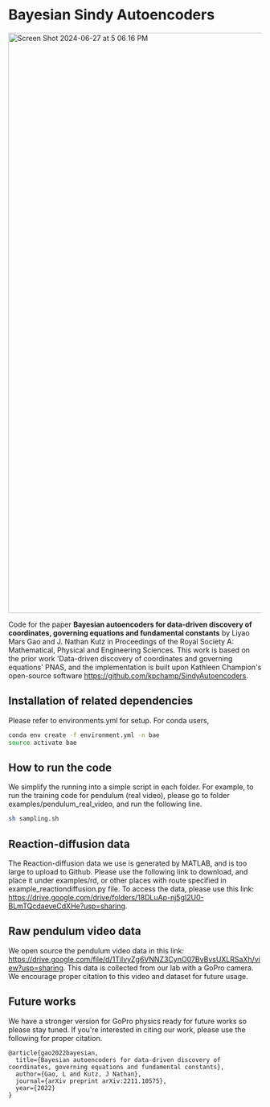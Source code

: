 # Bayesian Sindy Autoencoders

<img width="1154" alt="Screen Shot 2024-06-27 at 5 06 16 PM" src="https://github.com/gaoliyao/BayesianSindyAutoencoder/assets/14102784/eb57cf68-c943-401a-81c7-fcd4cccfb965">


Code for the paper **Bayesian autoencoders for data-driven discovery of coordinates, governing equations and fundamental constants** by Liyao Mars Gao and J. Nathan Kutz in Proceedings of the Royal Society A: Mathematical, Physical and Engineering Sciences. This work is based on the prior work 'Data-driven discovery of coordinates and governing equations' PNAS, and the implementation is built upon Kathleen Champion's open-source software https://github.com/kpchamp/SindyAutoencoders. 

## Installation of related dependencies

Please refer to environments.yml for setup. For conda users, 

```bash
conda env create -f environment.yml -n bae
source activate bae
```

## How to run the code

We simplify the running into a simple script in each folder. For example, to run the training code for pendulum (real video), please go to folder examples/pendulum_real_video, and run the following line. 

```bash
sh sampling.sh
```

## Reaction-diffusion data

The Reaction-diffusion data we use is generated by MATLAB, and is too large to upload to Github. Please use the following link to download, and place it under examples/rd, or other places with route specified in example_reactiondiffusion.py file. To access the data, please use this link: https://drive.google.com/drive/folders/18DLuAp-nj5gI2U0-BLmTQcdaeveCdXHe?usp=sharing. 

## Raw pendulum video data

We open source the pendulum video data in this link: https://drive.google.com/file/d/1TilvyZg6VNNZ3CynO07BvBvsUXLRSaXh/view?usp=sharing. This data is collected from our lab with a GoPro camera. We encourage proper citation to this video and dataset for future usage. 

## Future works

We have a stronger version for GoPro physics ready for future works so please stay tuned. If you're interested in citing our work, please use the following for proper citation. 

```
@article{gao2022bayesian,
  title={Bayesian autoencoders for data-driven discovery of coordinates, governing equations and fundamental constants},
  author={Gao, L and Kutz, J Nathan},
  journal={arXiv preprint arXiv:2211.10575},
  year={2022}
}
```
